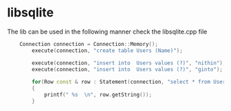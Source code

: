 # libsqlite


The lib can be used in the following manner check the libsqlite.cpp file
```cpp
    Connection connection = Connection::Memory();
		execute(connection, "create table Users (Name)");

		execute(connection, "insert into  Users values (?)", "nithin");
		execute(connection, "insert into  Users values (?)", "ginto");
		
		for(Row const & row : Statement(connection, "select * from Users"))
		{
			printf(" %s  \n", row.getString());
		}

```
